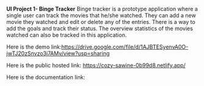 **UI Project 1- Binge Tracker**
Binge tracker is a prototype application where a single user can track the movies that he/she watched. They can add a new movie they watched and edit or delete any of the entries. There is a way to add the goals and track their status. The overview statistics of the movies watched can also be tracked in this application.


Here is the demo link:https://drive.google.com/file/d/1AJBTESyenvA0O-jwTJ20zSnvzo3j7AMv/view?usp=sharing


Here is the public hosted link: https://cozy-sawine-0b99d8.netlify.app/


Here is the documentation link:
